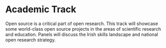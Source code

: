 # Academic Track

Open source is a critical part of open research. This track will showcase some world-class open source projects in the areas of scientific research and education. Panels will discuss the Irish skills landscape and national open research strategy. 
